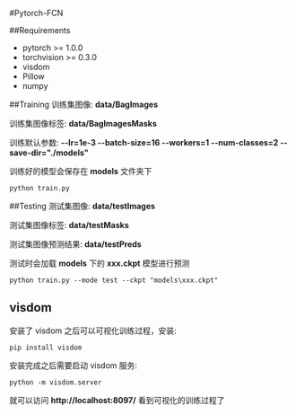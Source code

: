 #Pytorch-FCN

##Requirements
- pytorch >= 1.0.0
- torchvision >= 0.3.0
- visdom
- Pillow
- numpy

##Training
训练集图像: **data/BagImages**

训练集图像标签: **data/BagImagesMasks**

训练默认参数: **--lr=1e-3 --batch-size=16 --workers=1 --num-classes=2 --save-dir="./models"**

训练好的模型会保存在 **models** 文件夹下
```
python train.py
```

##Testing
测试集图像: **data/testImages**

测试集图像标签: **data/testMasks**

测试集图像预测结果: **data/testPreds**

测试时会加载 **models** 下的 **xxx.ckpt** 模型进行预测

```
python train.py --mode test --ckpt "models\xxx.ckpt"
```
## visdom
安装了 visdom 之后可以可视化训练过程，安装:
```
pip install visdom
```
安装完成之后需要启动 visdom 服务:
```
python -m visdom.server
```
就可以访问 **http://localhost:8097/** 看到可视化的训练过程了